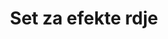 ---
layout: product
title: "Set za efekte rdje"
price: "3100" 
desc: "Set uljanih boja"
img_path: "/assets/img/ABT304.webp"
brand: "Abteilung 502"
available: true
special_offer: false
new: false
soon: false
cat: "050000"
subcat: "050400"
subsubcat: "00"
sifra: "ABT304"
popular: false
---